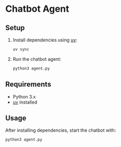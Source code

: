 # Chatbot Agent

## Setup

1. Install dependencies using [uv](https://github.com/astral-sh/uv):

    ```bash
    uv sync
    ```

2. Run the chatbot agent:

    ```bash
    python3 agent.py
    ```

## Requirements

- Python 3.x
- [uv](https://github.com/astral-sh/uv) installed

## Usage

After installing dependencies, start the chatbot with:

```bash
python3 agent.py
```